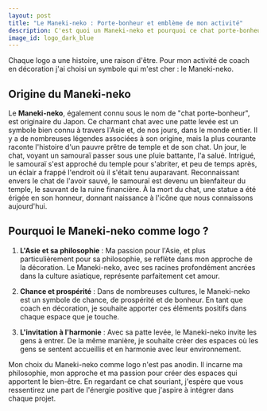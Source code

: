 ```yaml
---
layout: post
title: "Le Maneki-neko : Porte-bonheur et emblème de mon activité"
description: C'est quoi un Maneki-neko et pourquoi ce chat porte-bonheur japonais est le symbole emblématique pour mon activité de coaching en décoration. Plongez dans l'origine de ce chat charmant et comprenez comment il reflète la passion et la philosophie derrière chaque projet de décoration.
image_id: logo_dark_blue
---
```


Chaque logo a une histoire, une raison d'être. Pour mon activité de coach en décoration j'ai choisi un symbole qui m'est cher : le Maneki-neko.

## Origine du Maneki-neko

Le **Maneki-neko**, également connu sous le nom de "chat porte-bonheur", est originaire du Japon. Ce charmant chat avec une patte levée est un symbole bien connu à travers l'Asie et, de nos jours, dans le monde entier. Il y a de nombreuses légendes associées à son origine, mais la plus courante raconte l'histoire d'un pauvre prêtre de temple et de son chat. Un jour, le chat, voyant un samouraï passer sous une pluie battante, l'a salué. Intrigué, le samouraï s'est approché du temple pour s'abriter, et peu de temps après, un éclair a frappé l'endroit où il s'était tenu auparavant. Reconnaissant envers le chat de l'avoir sauvé, le samouraï est devenu un bienfaiteur du temple, le sauvant de la ruine financière. À la mort du chat, une statue a été érigée en son honneur, donnant naissance à l'icône que nous connaissons aujourd'hui.

## Pourquoi le Maneki-neko comme logo ?

1. **L'Asie et sa philosophie** : Ma passion pour l'Asie, et plus particulièrement pour sa philosophie, se reflète dans mon approche de la décoration. Le Maneki-neko, avec ses racines profondément ancrées dans la culture asiatique, représente parfaitement cet amour.

2. **Chance et prospérité** : Dans de nombreuses cultures, le Maneki-neko est un symbole de chance, de prospérité et de bonheur. En tant que coach en décoration, je souhaite apporter ces éléments positifs dans chaque espace que je touche.

3. **L'invitation à l'harmonie** : Avec sa patte levée, le Maneki-neko invite les gens à entrer. De la même manière, je souhaite créer des espaces où les gens se sentent accueillis et en harmonie avec leur environnement.

Mon choix du Maneki-neko comme logo n'est pas anodin. Il incarne ma philosophie, mon approche et ma passion pour créer des espaces qui apportent le bien-être. En regardant ce chat souriant, j'espère que vous ressentirez une part de l'énergie positive que j'aspire à intégrer dans chaque projet.
